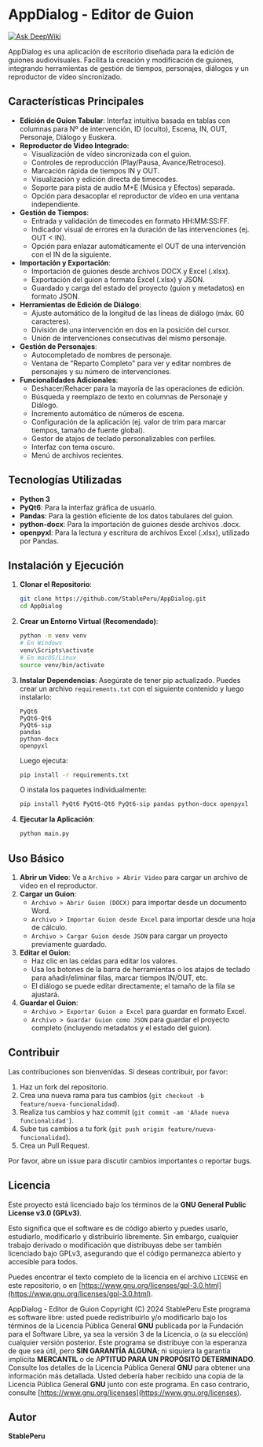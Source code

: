 # AppDialog - Editor de Guion

[![Ask DeepWiki](https://deepwiki.com/badge.svg)](https://deepwiki.com/StablePeru/AppDialog)

AppDialog es una aplicación de escritorio diseñada para la edición de guiones audiovisuales. Facilita la creación y modificación de guiones, integrando herramientas de gestión de tiempos, personajes, diálogos y un reproductor de vídeo sincronizado.

## Características Principales

*   **Edición de Guion Tabular**: Interfaz intuitiva basada en tablas con columnas para Nº de intervención, ID (oculto), Escena, IN, OUT, Personaje, Diálogo y Euskera.
*   **Reproductor de Video Integrado**:
    *   Visualización de vídeo sincronizada con el guion.
    *   Controles de reproducción (Play/Pausa, Avance/Retroceso).
    *   Marcación rápida de tiempos IN y OUT.
    *   Visualización y edición directa de timecodes.
    *   Soporte para pista de audio M+E (Música y Efectos) separada.
    *   Opción para desacoplar el reproductor de vídeo en una ventana independiente.
*   **Gestión de Tiempos**:
    *   Entrada y validación de timecodes en formato HH:MM:SS:FF.
    *   Indicador visual de errores en la duración de las intervenciones (ej. OUT < IN).
    *   Opción para enlazar automáticamente el OUT de una intervención con el IN de la siguiente.
*   **Importación y Exportación**:
    *   Importación de guiones desde archivos DOCX y Excel (.xlsx).
    *   Exportación del guion a formato Excel (.xlsx) y JSON.
    *   Guardado y carga del estado del proyecto (guion y metadatos) en formato JSON.
*   **Herramientas de Edición de Diálogo**:
    *   Ajuste automático de la longitud de las líneas de diálogo (máx. 60 caracteres).
    *   División de una intervención en dos en la posición del cursor.
    *   Unión de intervenciones consecutivas del mismo personaje.
*   **Gestión de Personajes**:
    *   Autocompletado de nombres de personaje.
    *   Ventana de "Reparto Completo" para ver y editar nombres de personajes y su número de intervenciones.
*   **Funcionalidades Adicionales**:
    *   Deshacer/Rehacer para la mayoría de las operaciones de edición.
    *   Búsqueda y reemplazo de texto en columnas de Personaje y Diálogo.
    *   Incremento automático de números de escena.
    *   Configuración de la aplicación (ej. valor de trim para marcar tiempos, tamaño de fuente global).
    *   Gestor de atajos de teclado personalizables con perfiles.
    *   Interfaz con tema oscuro.
    *   Menú de archivos recientes.

## Tecnologías Utilizadas

*   **Python 3**
*   **PyQt6**: Para la interfaz gráfica de usuario.
*   **Pandas**: Para la gestión eficiente de los datos tabulares del guion.
*   **python-docx**: Para la importación de guiones desde archivos .docx.
*   **openpyxl**: Para la lectura y escritura de archivos Excel (.xlsx), utilizado por Pandas.

## Instalación y Ejecución

1.  **Clonar el Repositorio**:
    ```bash
    git clone https://github.com/StablePeru/AppDialog.git
    cd AppDialog
    ```

2.  **Crear un Entorno Virtual (Recomendado)**:
    ```bash
    python -m venv venv
    # En Windows
    venv\Scripts\activate
    # En macOS/Linux
    source venv/bin/activate
    ```

3.  **Instalar Dependencias**:
    Asegúrate de tener pip actualizado. Puedes crear un archivo `requirements.txt` con el siguiente contenido y luego instalarlo:
    ```
    PyQt6
    PyQt6-Qt6
    PyQt6-sip
    pandas
    python-docx
    openpyxl
    ```
    Luego ejecuta:
    ```bash
    pip install -r requirements.txt
    ```
    O instala los paquetes individualmente:
    ```bash
    pip install PyQt6 PyQt6-Qt6 PyQt6-sip pandas python-docx openpyxl
    ```

4.  **Ejecutar la Aplicación**:
    ```bash
    python main.py
    ```

## Uso Básico

1.  **Abrir un Video**: Ve a `Archivo > Abrir Video` para cargar un archivo de video en el reproductor.
2.  **Cargar un Guion**:
    *   `Archivo > Abrir Guion (DOCX)` para importar desde un documento Word.
    *   `Archivo > Importar Guion desde Excel` para importar desde una hoja de cálculo.
    *   `Archivo > Cargar Guion desde JSON` para cargar un proyecto previamente guardado.
3.  **Editar el Guion**:
    *   Haz clic en las celdas para editar los valores.
    *   Usa los botones de la barra de herramientas o los atajos de teclado para añadir/eliminar filas, marcar tiempos IN/OUT, etc.
    *   El diálogo se puede editar directamente; el tamaño de la fila se ajustará.
4.  **Guardar el Guion**:
    *   `Archivo > Exportar Guion a Excel` para guardar en formato Excel.
    *   `Archivo > Guardar Guion como JSON` para guardar el proyecto completo (incluyendo metadatos y el estado del guion).

## Contribuir

Las contribuciones son bienvenidas. Si deseas contribuir, por favor:

1.  Haz un fork del repositorio.
2.  Crea una nueva rama para tus cambios (`git checkout -b feature/nueva-funcionalidad`).
3.  Realiza tus cambios y haz commit (`git commit -am 'Añade nueva funcionalidad'`).
4.  Sube tus cambios a tu fork (`git push origin feature/nueva-funcionalidad`).
5.  Crea un Pull Request.

Por favor, abre un issue para discutir cambios importantes o reportar bugs.

## Licencia

Este proyecto está licenciado bajo los términos de la **GNU General Public License v3.0 (GPLv3)**.

Esto significa que el software es de código abierto y puedes usarlo, estudiarlo, modificarlo y distribuirlo libremente. Sin embargo, cualquier trabajo derivado o modificación que distribuyas debe ser también licenciado bajo GPLv3, asegurando que el código permanezca abierto y accesible para todos.

Puedes encontrar el texto completo de la licencia en el archivo `LICENSE` en este repositorio, o en [https://www.gnu.org/licenses/gpl-3.0.html](https://www.gnu.org/licenses/gpl-3.0.html).

AppDialog - Editor de Guion
Copyright (C) 2024 StablePeru
Este programa es software libre: usted puede redistribuirlo y/o modificarlo
bajo los términos de la Licencia Pública General **GNU** publicada por
la Fundación para el Software Libre, ya sea la versión 3 de la Licencia,
o (a su elección) cualquier versión posterior.
Este programa se distribuye con la esperanza de que sea útil, pero
**SIN GARANTÍA ALGUNA**; ni siquiera la garantía implícita **MERCANTIL** o
de A**PTITUD PARA UN PROPÓSITO DETERMINADO**. Consulte los
detalles de la Licencia Pública General **GNU** para obtener una información más detallada.
Usted debería haber recibido una copia de la Licencia Pública General **GNU**
junto con este programa. En caso contrario, consulte [https://www.gnu.org/licenses](https://www.gnu.org/licenses).

## Autor

**StablePeru**
